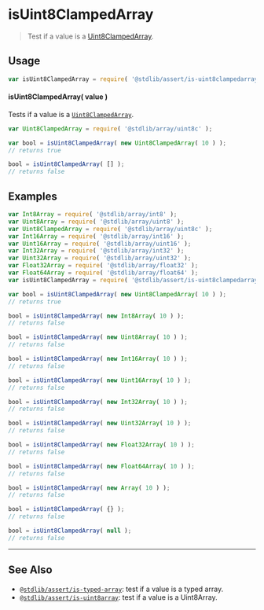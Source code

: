 <!--

@license Apache-2.0

Copyright (c) 2018 The Stdlib Authors.

Licensed under the Apache License, Version 2.0 (the "License");
you may not use this file except in compliance with the License.
You may obtain a copy of the License at

   http://www.apache.org/licenses/LICENSE-2.0

Unless required by applicable law or agreed to in writing, software
distributed under the License is distributed on an "AS IS" BASIS,
WITHOUT WARRANTIES OR CONDITIONS OF ANY KIND, either express or implied.
See the License for the specific language governing permissions and
limitations under the License.

-->

# isUint8ClampedArray

> Test if a value is a [Uint8ClampedArray][mdn-uint8clampedarray].

<section class="usage">

## Usage

```javascript
var isUint8ClampedArray = require( '@stdlib/assert/is-uint8clampedarray' );
```

#### isUint8ClampedArray( value )

Tests if a value is a [`Uint8ClampedArray`][mdn-uint8clampedarray].

```javascript
var Uint8ClampedArray = require( '@stdlib/array/uint8c' );

var bool = isUint8ClampedArray( new Uint8ClampedArray( 10 ) );
// returns true

bool = isUint8ClampedArray( [] );
// returns false
```

</section>

<!-- /.usage -->

<section class="examples">

## Examples

<!-- eslint no-undef: "error" -->

```javascript
var Int8Array = require( '@stdlib/array/int8' );
var Uint8Array = require( '@stdlib/array/uint8' );
var Uint8ClampedArray = require( '@stdlib/array/uint8c' );
var Int16Array = require( '@stdlib/array/int16' );
var Uint16Array = require( '@stdlib/array/uint16' );
var Int32Array = require( '@stdlib/array/int32' );
var Uint32Array = require( '@stdlib/array/uint32' );
var Float32Array = require( '@stdlib/array/float32' );
var Float64Array = require( '@stdlib/array/float64' );
var isUint8ClampedArray = require( '@stdlib/assert/is-uint8clampedarray' );

var bool = isUint8ClampedArray( new Uint8ClampedArray( 10 ) );
// returns true

bool = isUint8ClampedArray( new Int8Array( 10 ) );
// returns false

bool = isUint8ClampedArray( new Uint8Array( 10 ) );
// returns false

bool = isUint8ClampedArray( new Int16Array( 10 ) );
// returns false

bool = isUint8ClampedArray( new Uint16Array( 10 ) );
// returns false

bool = isUint8ClampedArray( new Int32Array( 10 ) );
// returns false

bool = isUint8ClampedArray( new Uint32Array( 10 ) );
// returns false

bool = isUint8ClampedArray( new Float32Array( 10 ) );
// returns false

bool = isUint8ClampedArray( new Float64Array( 10 ) );
// returns false

bool = isUint8ClampedArray( new Array( 10 ) );
// returns false

bool = isUint8ClampedArray( {} );
// returns false

bool = isUint8ClampedArray( null );
// returns false
```

</section>

<!-- /.examples -->

<!-- Section for related `stdlib` packages. Do not manually edit this section, as it is automatically populated. -->

<section class="related">

* * *

## See Also

-   <span class="package-name">[`@stdlib/assert/is-typed-array`][@stdlib/assert/is-typed-array]</span><span class="delimiter">: </span><span class="description">test if a value is a typed array.</span>
-   <span class="package-name">[`@stdlib/assert/is-uint8array`][@stdlib/assert/is-uint8array]</span><span class="delimiter">: </span><span class="description">test if a value is a Uint8Array.</span>

</section>

<!-- /.related -->

<!-- Section for all links. Make sure to keep an empty line after the `section` element and another before the `/section` close. -->

<section class="links">

[mdn-uint8clampedarray]: https://developer.mozilla.org/en-US/docs/Web/JavaScript/Reference/Global_Objects/Uint8ClampedArray

<!-- <related-links> -->

[@stdlib/assert/is-typed-array]: https://github.com/stdlib-js/assert/tree/main/is-typed-array

[@stdlib/assert/is-uint8array]: https://github.com/stdlib-js/assert/tree/main/is-uint8array

<!-- </related-links> -->

</section>

<!-- /.links -->
